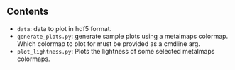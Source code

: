 Contents
------------

+ `data`: data to plot in hdf5 format.
+ `generate_plots.py`: generate sample plots using a metalmaps colormap. Which colormap to plot for must be provided as a cmdline arg.
+ `plot_lightness.py`: Plots the lightness of some selected metalmaps colormaps.

